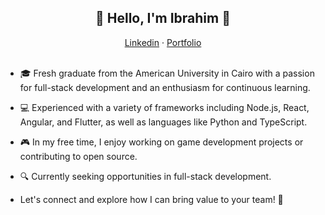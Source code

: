 <div align="center">
  <h2 align="center">👋 Hello, I'm Ibrahim 🚀</h3>
</div>

<div align="center">
  <a href="https://linkedin.com/in/ibrahimelnemr" target="_blank">Linkedin</a>
  ·
  <a href="https://ibrahimelnemr.github.io/portfolio" target="_blank">Portfolio</a>
</div>
<br>

- 🎓 Fresh graduate from the American University in Cairo with a passion for full-stack development and an enthusiasm for continuous learning.

- 💻 Experienced with a variety of frameworks including Node.js, React, Angular, and Flutter, as well as languages like Python and TypeScript.

- 🎮 In my free time, I enjoy working on game development projects or contributing to open source.

- 🔍 Currently seeking opportunities in full-stack development.

- Let's connect and explore how I can bring value to your team! 🌟

<!--
**ibrahimelnemr/ibrahimelnemr** is a ✨ _special_ ✨ repository because its `README.md` (this file) appears on your GitHub profile.

Here are some ideas to get you started:

- 🔭 I’m currently working on ...
- 🌱 I’m currently learning ...
- 👯 I’m looking to collaborate on ...
- 🤔 I’m looking for help with ...
- 💬 Ask me about ...
- 📫 How to reach me: ...
- 😄 Pronouns: ...
- ⚡ Fun fact: ...
-->

